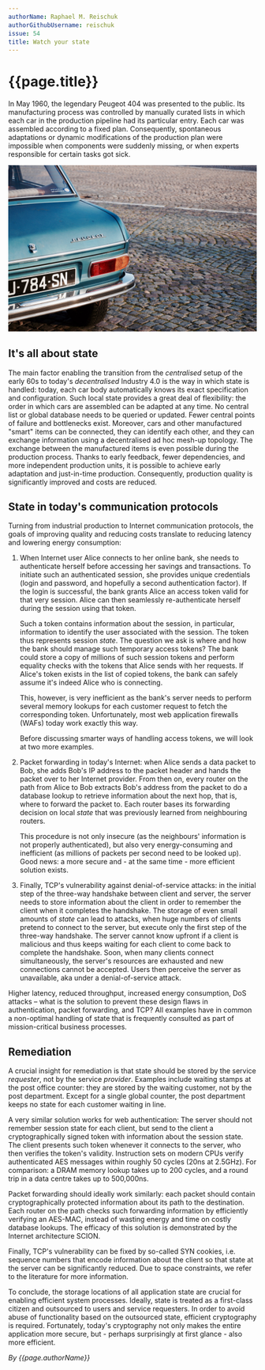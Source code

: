 ```yaml
---
authorName: Raphael M. Reischuk
authorGithubUsername: reischuk
issue: 54
title: Watch your state
---
```

# {{page.title}}


In May 1960, the legendary Peugeot 404 was presented to the public. Its manufacturing process was controlled by manually curated lists in which each car in the production pipeline had its particular entry. Each car was assembled according to a fixed plan. Consequently, spontaneous adaptations or dynamic modifications of the production plan were impossible when components were suddenly missing, or when experts responsible for certain tasks got sick.

![A classical Peugeot](./watch-your-state/photo-1488724034958-0faad88cf69f.jpg)


## It's all about state

The main factor enabling the transition from the *centralised* setup of the early 60s to today's *decentralised* Industry 4.0 is the way in which state is handled: today, each car body automatically knows its exact specification and configuration. Such local state provides a great deal of flexibility: the order in which cars are assembled can be adapted at any time. No central list or global database needs to be queried or updated. Fewer central points of failure and bottlenecks exist. Moreover, cars and other manufactured "smart" items can be connected, they can identify each other, and they can exchange information using a decentralised ad hoc mesh-up topology. The exchange between the manufactured items is even possible during the production process. Thanks to early feedback, fewer dependencies, and more independent production units, it is possible to achieve early adaptation and just-in-time production. Consequently, production quality is significantly improved and costs are reduced.

## State in today's communication protocols

Turning from industrial production to Internet communication protocols, the goals of improving quality and reducing costs translate to reducing latency and lowering energy consumption:

1. When Internet user Alice connects to her online bank, she needs to authenticate herself before accessing her savings and transactions. To initiate such an authenticated session, she provides unique credentials (login and password, and hopefully a second authentication factor). If the login is successful, the bank grants Alice an access token valid for that very session. Alice can then seamlessly re-authenticate herself during the session using that token.

    Such a token contains information about the session, in particular, information to identify the user associated with the session. The token thus represents session *state*. The question we ask is where and how the bank should manage such temporary access tokens? The bank could store a copy of millions of such session tokens and perform equality checks with the tokens that Alice sends with her requests. If Alice's token exists in the list of copied tokens, the bank can safely assume it's indeed Alice who is connecting.

    This, however, is very inefficient as the bank's server needs to perform several memory lookups for each customer request to fetch the corresponding token. Unfortunately, most web application firewalls (WAFs) today work exactly this way.

    Before discussing smarter ways of handling access tokens, we will look at two more examples.

2. Packet forwarding in today's Internet: when Alice sends a data packet to Bob, she adds Bob's IP address to the packet header and hands the packet over to her Internet provider. From then on, every router on the path from Alice to Bob extracts Bob's address from the packet to do a database lookup to retrieve information about the next hop, that is, where to forward the packet to. Each router bases its forwarding decision on local *state* that was previously learned from neighbouring routers.

    This procedure is not only insecure (as the neighbours' information is not properly authenticated), but also very energy-consuming and inefficient (as millions of packets per second need to be looked up). Good news: a more secure and - at the same time - more efficient solution exists.

3. Finally, TCP's vulnerability against denial-of-service attacks: in the initial step of the three-way handshake between client and server, the server needs to store information about the client in order to remember the client when it completes the handshake. The storage of even small amounts of *state* can lead to attacks, when huge numbers of clients pretend to connect to the server, but execute only the first step of the three-way handshake. The server cannot know upfront if a client is malicious and thus keeps waiting for each client to come back to complete the handshake. Soon, when many clients connect simultaneously, the server's resources are exhausted and new connections cannot be accepted. Users then perceive the server as unavailable, aka under a denial-of-service attack.

Higher latency, reduced throughput, increased energy consumption, DoS attacks – what is the solution to prevent these design flaws in authentication, packet forwarding, and TCP? All examples have in common a non-optimal handling of state that is frequently consulted as part of mission-critical business processes.

## Remediation

A crucial insight for remediation is that state should be stored by the service *requester*, not by the service *provider*. Examples include waiting stamps at the post office counter: they are stored by the waiting customer, not by the post department. Except for a single global counter, the post department keeps no state for each customer waiting in line.

A very similar solution works for web authentication: The server should not remember session state for each client, but send to the client a cryptographically signed token with information about the session state. The client presents such token whenever it connects to the server, who then verifies the token's validity. Instruction sets on modern CPUs verify authenticated AES messages within roughly 50 cycles (20ns at 2.5GHz). For comparison: a DRAM memory lookup takes up to 200 cycles, and a round trip in a data centre takes up to 500,000ns.

Packet forwarding should ideally work similarly: each packet should contain cryptographically protected information about its path to the destination. Each router on the path checks such forwarding information by efficiently verifying an AES-MAC, instead of wasting energy and time on costly database lookups. The efficacy of this solution is demonstrated by the Internet architecture SCION.

Finally, TCP's vulnerability can be fixed by so-called SYN cookies, i.e. sequence numbers that encode information about the client so that state at the server can be significantly reduced. Due to space constraints, we refer to the literature for more information.

To conclude, the storage locations of all application state are crucial for enabling efficient system processes. Ideally, state is treated as a first-class citizen and outsourced to users and service requesters. In order to avoid abuse of functionality based on the outsourced state, efficient cryptography is required. Fortunately, today's cryptography not only makes the entire application more secure, but - perhaps surprisingly at first glance - also more efficient.

*By {{page.authorName}}*